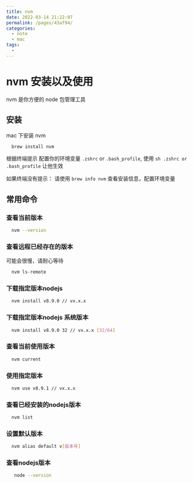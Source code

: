 ```yaml
---
title: nvm
date: 2022-03-14 21:22:07
permalink: /pages/43af94/
categories:
  - note
  - mac
tags:
  - 
---
```

# nvm 安装以及使用

nvm 是你方便的 node 包管理工具

## 安装

mac 下安装 nvm

```bash
  brew install nvm
```

根据终端提示 配置你的环境变量 `.zshrc` or `.bash_profile`, 使用 `sh .zshrc or .bash_profile` 让他生效

如果终端没有提示： 请使用 `brew info nvm` 查看安装信息，配置环境变量

## 常用命令

### 查看当前版本

```bash
  nvm --version
```

### 查看远程已经存在的版本

可能会很慢，请耐心等待

```bash
  nvm ls-remote
```

### 下载指定版本nodejs

```bash
  nvm install v8.9.0 // vx.x.x
```

### 下载指定版本nodejs 系统版本

```bash
  nvm install v8.9.0 32 // vx.x.x [32/64]
```

### 查看当前使用版本

```bash
  nvm current
```

### 使用指定版本

```bash
  nvm use v8.9.1 // vx.x.x
```

### 查看已经安装的nodejs版本

```bash
  nvm list
```

### 设置默认版本

```bash
  nvm alias default v[版本号]
```

### 查看nodejs版本

```bash
   node --version
```
